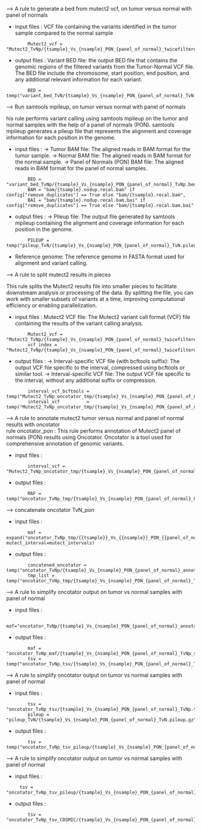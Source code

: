 --> A rule to generate a bed from mutect2 vcf, on tumor versus normal with panel of normals

- input files : 
VCF file containing the variants identified in the tumor sample compared to the normal sample
```
        Mutect2_vcf = "Mutect2_TvNp/{tsample}_Vs_{nsample}_PON_{panel_of_normal}_twicefiltered_TvNp.vcf.gz"
```
- output files :
Variant BED file:  the output BED file that contains the genomic regions of the filtered variants from the Tumor-Normal VCF file. The BED file include the chromosome, start position, end position, and any additional relevant information for each variant.
```
        BED = temp("variant_bed_TvN/{tsample}_Vs_{nsample}_PON_{panel_of_normal}_TvN.bed")
```
-->  Run samtools mpileup, on tumor versus normal with panel of normals

his rule performs variant calling using samtools mpileup on the tumor and normal samples with the help of a panel of normals (PON). samtools mpileup generates a pileup file that represents the alignment and coverage information for each position in the genome.
- input files :
-> Tumor BAM file: The aligned reads in BAM format for the tumor sample.
-> Normal BAM file: The aligned reads in BAM format for the normal sample.
-> Panel of Normals (PON) BAM file: The aligned reads in BAM format for the panel of normal samples.
```
        BED = "variant_bed_TvNp/{tsample}_Vs_{nsample}_PON_{panel_of_normal}_TvNp.bed",
        BAM = "bam/{tsample}.nodup.recal.bam" if config["remove_duplicates"] == True else "bam/{tsample}.recal.bam",
        BAI = "bam/{tsample}.nodup.recal.bam.bai" if config["remove_duplicates"] == True else "bam/{tsample}.recal.bam.bai"
```
- output files :
-> Pileup file: The output file generated by samtools mpileup containing the alignment and coverage information for each position in the genome.
```
        PILEUP = temp("pileup_TvN/{tsample}_Vs_{nsample}_PON_{panel_of_normal}_TvN.pileup.gz")
```
- Reference genome: 
The reference genome in FASTA format used for alignment and variant calling.

-->  A rule to split mutect2 results in pieces

This rule splits the Mutect2 results file into smaller pieces to facilitate downstream analysis or processing of the data. By splitting the file, you can work with smaller subsets of variants at a time, improving computational efficiency or enabling parallelization.

- input files : 
Mutect2 VCF file: The Mutect2 variant call format (VCF) file containing the results of the variant calling analysis.
```
        Mutect2_vcf = "Mutect2_TvNp/{tsample}_Vs_{nsample}_PON_{panel_of_normal}_twicefiltered_TvNp.vcf.gz",
        vcf_index = "Mutect2_TvNp/{tsample}_Vs_{nsample}_PON_{panel_of_normal}_twicefiltered_TvNp.vcf.gz.tbi"
```
- output files :
-> Interval-specific VCF file (with bcftools suffix): The output VCF file specific to the interval, compressed using bcftools or similar tool.
-> Interval-specific VCF file: The output VCF file specific to the interval, without any additional suffix or compression.
```
        interval_vcf_bcftools = temp("Mutect2_TvNp_oncotator_tmp/{tsample}_Vs_{nsample}_PON_{panel_of_normal}_TvNp_ON_{interval}_bcftools.vcf.gz"),
        interval_vcf          = temp("Mutect2_TvNp_oncotator_tmp/{tsample}_Vs_{nsample}_PON_{panel_of_normal}_TvNp_ON_{interval}.vcf.gz")
```

--> A rule to annotate mutect2 tumor versus normal and panel of normal results with oncotator  
rule oncotator_pon :
This rule performs annotation of Mutect2 panel of normals (PON) results using Oncotator. Oncotator is a tool used for comprehensive annotation of genomic variants.
- input files : 

```
        interval_vcf = "Mutect2_TvNp_oncotator_tmp/{tsample}_Vs_{nsample}_PON_{panel_of_normal}_TvNp_ON_{interval}.vcf.gz"
```
- output files :
```
        MAF = temp("oncotator_TvNp_tmp/{tsample}_Vs_{nsample}_PON_{panel_of_normal}_ON_{interval}_annotated_TvNp.TCGAMAF")
```

--> concatenate oncotator TvN_pon

- input files : 
```
        maf = expand("oncotator_TvNp_tmp/{{tsample}}_Vs_{{nsample}}_PON_{{panel_of_normal}}_ON_{mutect_interval}_annotated_TvNp.TCGAMAF", mutect_interval=mutect_intervals)
```
- output files :
```
        concatened_oncotator = temp("oncotator_TvNp/{tsample}_Vs_{nsample}_PON_{panel_of_normal}_annotated_TvNp.TCGAMAF"),
        tmp_list = temp("oncotator_TvNp_tmp/{tsample}_Vs_{nsample}_PON_{panel_of_normal}_TvNp_oncotator_tmp.list")
```

--> A rule to simplify oncotator output on tumor vs normal samples with panel of normal

- input files : 
```
        maf="oncotator_TvNp/{tsample}_Vs_{nsample}_PON_{panel_of_normal}_annotated_TvNp.TCGAMAF"
```
- output files :
```
        maf = "oncotator_TvNp_maf/{tsample}_Vs_{nsample}_PON_{panel_of_normal}_TvNp_selection.TCGAMAF",
        tsv = temp("oncotator_TvNp_tsv/{tsample}_Vs_{nsample}_PON_{panel_of_normal}_TvNp.tsv")
```

--> A rule to simplify oncotator output on tumor vs normal samples with panel of normal

- input files : 
```
        tsv = "oncotator_TvNp_tsv/{tsample}_Vs_{nsample}_PON_{panel_of_normal}_TvNp.tsv",
        pileup = "pileup_TvN/{tsample}_Vs_{nsample}_PON_{panel_of_normal}_TvN.pileup.gz"
```
- output files :
```
        tsv = temp("oncotator_TvNp_tsv_pileup/{tsample}_Vs_{nsample}_PON_{panel_of_normal}_TvNp_with_pileup.tsv")
```

--> A rule to simplify oncotator output on tumor vs normal samples with panel of normal

- input files : 
```
     tsv = "oncotator_TvNp_tsv_pileup/{tsample}_Vs_{nsample}_PON_{panel_of_normal}_TvNp_with_pileup.tsv"
```
- output files :
```
        tsv = "oncotator_TvNp_tsv_COSMIC/{tsample}_Vs_{nsample}_PON_{panel_of_normal}_TvNp_with_COSMIC.tsv"
```

